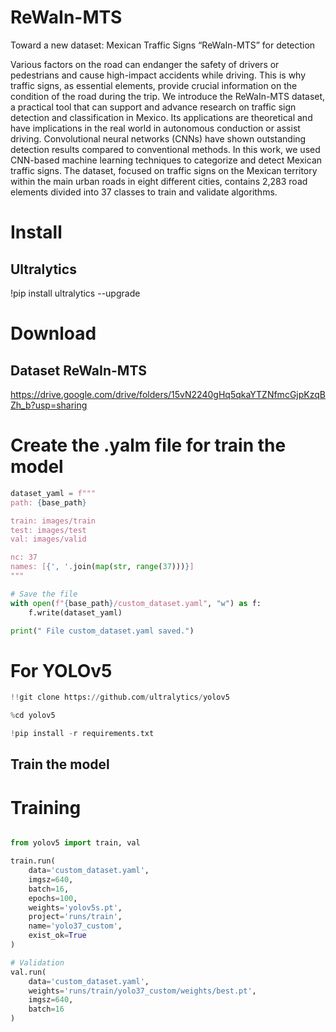 # ReWaIn-MTS
Toward a new dataset: Mexican Traffic Signs “ReWaIn-MTS” for detection


Various factors on the road can endanger the safety of drivers or pedestrians and cause high-impact accidents while driving. This is why traffic signs, as essential elements, provide crucial information on the condition of the road during the trip. We introduce the ReWaIn-MTS dataset, a practical tool that can support and advance research on traffic sign detection and classification in Mexico. Its applications are theoretical and have implications in the real world in autonomous conduction or assist driving. Convolutional neural networks (CNNs) have shown outstanding detection results compared to conventional methods. In this work, we used CNN-based machine learning techniques to categorize and detect Mexican traffic signs. The dataset, focused on traffic signs on the Mexican territory within the main urban roads in eight different cities, contains 2,283 road elements divided into 37 classes to train and validate algorithms. 

# Install

## Ultralytics

!pip install ultralytics --upgrade

# Download

## Dataset ReWaIn-MTS

https://drive.google.com/drive/folders/15vN2240gHq5qkaYTZNfmcGjpKzqBZh_b?usp=sharing

# Create the .yalm file for train the model

```python
dataset_yaml = f"""
path: {base_path}

train: images/train
test: images/test
val: images/valid

nc: 37
names: [{', '.join(map(str, range(37)))}]
"""

# Save the file
with open(f"{base_path}/custom_dataset.yaml", "w") as f:
    f.write(dataset_yaml)

print(" File custom_dataset.yaml saved.")
```


# For YOLOv5

```python
!!git clone https://github.com/ultralytics/yolov5

%cd yolov5

!pip install -r requirements.txt
```

## Train the model


# Training

```python

from yolov5 import train, val

train.run(
    data='custom_dataset.yaml',    
    imgsz=640,
    batch=16,
    epochs=100,
    weights='yolov5s.pt',
    project='runs/train',
    name='yolo37_custom',
    exist_ok=True
)

# Validation
val.run(
    data='custom_dataset.yaml',
    weights='runs/train/yolo37_custom/weights/best.pt',
    imgsz=640,
    batch=16
)
```

